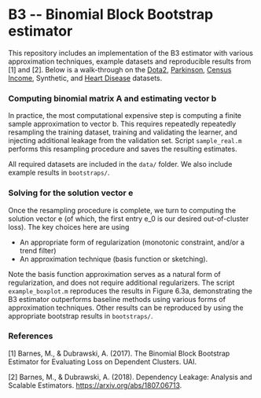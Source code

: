 # B3 -- Binomial Block Bootstrap estimator

This repository includes an implementation of the B3 estimator with various approximation techniques, example datasets and reproducible results from [1] and [2]. 
Below is a walk-through on the 
[Dota2](https://archive.ics.uci.edu/ml/datasets/Dota2+Games+Results), 
[Parkinson](https://archive.ics.uci.edu/ml/datasets/Parkinson+Speech+Dataset+with++Multiple+Types+of+Sound+Recordings), 
[Census Income](https://archive.ics.uci.edu/ml/datasets/adult), 
Synthetic, and 
[Heart Disease](https://archive.ics.uci.edu/ml/datasets/heart+Disease) datasets.

### Computing binomial matrix A and estimating vector b
In practice, the most computational expensive step is computing a finite sample approximation to vector b. 
This requires repeatedly repeatedly resampling the training dataset, training and validating the learner, and injecting additional leakage from the validation set.
Script `sample_real.m` performs this resampling procedure and saves the resulting estimates.

All required datasets are included in the `data/` folder.
We also include example results in `bootstraps/`.

### Solving for the solution vector e
Once the resampling procedure is complete, we turn to computing the solution vector e (of which, the first entry e_0 is our desired out-of-cluster loss).
The key choices here are using
* An appropriate form of regularization (monotonic constraint, and/or a trend filter)
* An approximation technique (basis function or sketching).

Note the basis function approximation serves as a natural form of regularization, and does not require additional regularizers.
The script `example_boxplot.m` reproduces the results in Figure 6.3a, demonstrating the B3 estimator outperforms baseline methods using various forms of approximation techniques.
Other results can be reproduced by using the appropriate bootstrap results in `bootstraps/`.

### References
[1] Barnes, M., & Dubrawski, A. (2017). The Binomial Block Bootstrap Estimator for Evaluating Loss on Dependent Clusters. UAI.

[2] Barnes, M., & Dubrawski, A. (2018). Dependency Leakage: Analysis and Scalable Estimators. https://arxiv.org/abs/1807.06713.
